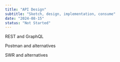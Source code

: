```yaml
---
title: "API Design"
subtitle: "Sketch, design, implementation, consume"
date: "2024-08-15"
status: "Not Started"
---
```


REST and GraphQL

Postman and alternatives

SWR and alternatives